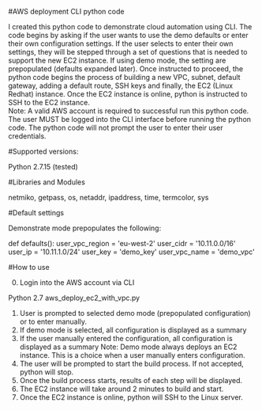 #AWS deployment CLI python code

I created this python code to demonstrate cloud automation using CLI. The code begins by asking if the user wants to use the demo defaults or enter their own configuration settings. If the user selects to enter their own settings, they will be stepped through a set of questions that is needed to support the new EC2 instance. If using demo mode, the setting are prepopulated (defaults expanded later). Once instructed to proceed, the python code begins the process of building a new VPC, subnet, default gateway, adding a default route, SSH keys and finally, the EC2 (Linux Redhat) instance. Once the EC2 instance is online, python is instructed to SSH to the EC2 instance.  
Note: A valid AWS account is required to successful run this python code. The user MUST be logged into the CLI interface before running the python code. The python code will not prompt the user to enter their user credentials.  

#Supported versions:

Python 2.7.15 (tested)

#Libraries and Modules

netmiko, getpass, os, netaddr, ipaddress, time, termcolor, sys

#Default settings

Demonstrate mode prepopulates the following:

def defaults():
	user_vpc_region = 'eu-west-2'
	user_cidr = '10.11.0.0/16'
	user_ip = '10.11.1.0/24'
	user_key = 'demo_key'
	user_vpc_name = 'demo_vpc'


#How to use

0) 	Login into the AWS account via CLI

Python 2.7 aws_deploy_ec2_with_vpc.py

1)	User is prompted to selected demo mode (prepopulated configuration) or to enter manually. 
2)	If demo mode is selected, all configuration is displayed as a summary 
3)	If the user manually entered the configuration, all configuration is displayed as a summary
    Note: Demo mode always deploys an EC2 instance. This is a choice when a user manually enters configuration. 
4)	The user will be prompted to start the build process. If not accepted, python will stop. 
5)	Once the build process starts, results of each step will be displayed. 
6)	The EC2 instance will take around 2 minutes to build and start. 
7)	Once the EC2 instance is online, python will SSH to the Linux server. 
